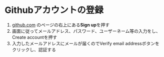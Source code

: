 # Githubアカウントの登録

1. [github.com](https://github.com/) のページの右上にある**Sign up**を押す
2. 画面に従ってメールアドレス、パスワード、ユーザーネーム等の入力をし、Create accountを押す
3. 入力したメールアドレスにメールが届くのでVerify email addressボタンをクリックし、認証する
